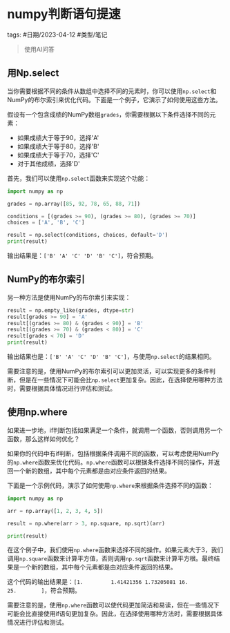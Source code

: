 # numpy判断语句提速



tags: #日期/2023-04-12 #类型/笔记 


> 使用AI问答

## 用Np.select

当你需要根据不同的条件从数组中选择不同的元素时，你可以使用`np.select`和NumPy的布尔索引来优化代码。下面是一个例子，它演示了如何使用这些方法。

假设有一个包含成绩的NumPy数组`grades`，你需要根据以下条件选择不同的元素：

- 如果成绩大于等于90，选择'A'
- 如果成绩大于等于80，选择'B'
- 如果成绩大于等于70，选择'C'
- 对于其他成绩，选择'D'

首先，我们可以使用`np.select`函数来实现这个功能：

```python
import numpy as np

grades = np.array([85, 92, 78, 65, 88, 71])

conditions = [(grades >= 90), (grades >= 80), (grades >= 70)]
choices = ['A', 'B', 'C']

result = np.select(conditions, choices, default='D')
print(result)
```

输出结果是：`['B' 'A' 'C' 'D' 'B' 'C']`，符合预期。


## NumPy的布尔索引

另一种方法是使用NumPy的布尔索引来实现：

```python
result = np.empty_like(grades, dtype=str)
result[grades >= 90] = 'A'
result[(grades >= 80) & (grades < 90)] = 'B'
result[(grades >= 70) & (grades < 80)] = 'C'
result[grades < 70] = 'D'
print(result)
```

输出结果也是：`['B' 'A' 'C' 'D' 'B' 'C']`，与使用`np.select`的结果相同。

需要注意的是，使用NumPy的布尔索引可以更加灵活，可以实现更多的条件判断，但是在一些情况下可能会比`np.select`更加复杂。因此，在选择使用哪种方法时，需要根据具体情况进行评估和测试。


## 使用np.where

如果进一步地，if判断包括如果满足一个条件，就调用一个函数，否则调用另一个函数，那么这样如何优化？

如果你的代码中有if判断，包括根据条件调用不同的函数，可以考虑使用NumPy的`np.where`函数来优化代码。`np.where`函数可以根据条件选择不同的操作，并返回一个新的数组，其中每个元素都是由对应条件返回的结果。

下面是一个示例代码，演示了如何使用`np.where`来根据条件选择不同的函数：

```python
import numpy as np

arr = np.array([1, 2, 3, 4, 5])

result = np.where(arr > 3, np.square, np.sqrt)(arr)

print(result)
```

在这个例子中，我们使用`np.where`函数来选择不同的操作。如果元素大于3，我们调用`np.square`函数来计算平方值，否则调用`np.sqrt`函数来计算平方根。最终结果是一个新的数组，其中每个元素都是由对应条件返回的结果。

这个代码的输出结果是：`[1.         1.41421356 1.73205081 16.         25.        ]`，符合预期。

需要注意的是，使用`np.where`函数可以使代码更加简洁和易读，但在一些情况下可能会比直接使用if语句更加复杂。因此，在选择使用哪种方法时，需要根据具体情况进行评估和测试。